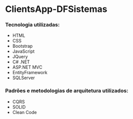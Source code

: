 # ClientsApp-DFSistemas

### Tecnologia utilizadas:

* HTML
* CSS
* Bootstrap
* JavaScript
* JQuery
* C# .NET
* ASP.NET MVC
* EntityFramework
* SQLServer

### Padrões e metodologias de arquitetura utilizados:
* CQRS
* SOLID
* Clean Code
